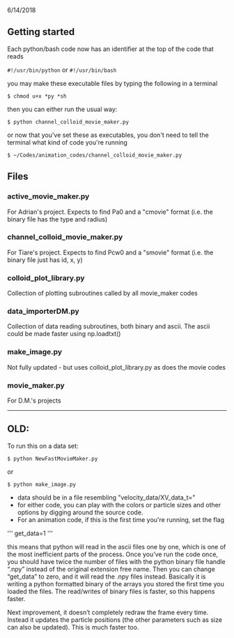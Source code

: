 6/14/2018

## Getting started

Each python/bash code now has an identifier at the top of the code that reads

`#!/usr/bin/python`
or 
`#!/usr/bin/bash`

you may make these executable files by typing the following in a terminal

`$ chmod u+x *py *sh`

then you can either run the usual way:

`$ python channel_colloid_movie_maker.py`

or now that you've set these as executables, you don't need to tell the terminal what kind of code you're running

`$ ~/Codes/animation_codes/channel_colloid_movie_maker.py`

## Files
### active_movie_maker.py
For Adrian's project.  Expects to find Pa0 and a "cmovie" format
(i.e. the binary file has the type and radius)

### channel_colloid_movie_maker.py
For Tiare's project.  Expects to find Pcw0 and a "smovie" format
(i.e. the binary file just has id, x, y)

### colloid_plot_library.py
Collection of plotting subroutines called by all movie_maker codes

### data_importerDM.py
Collection of data reading subroutines, both binary and ascii.
The ascii could be made faster using np.loadtxt()

### make_image.py
Not fully updated - but uses colloid_plot_library.py as does the movie codes

### movie_maker.py
For D.M.'s projects


------------------------------------------------------------------------
OLD:
------------------------------------------------------------------------
To run this on a data set:

` $ python NewFastMovieMaker.py `

or

`$ python make_image.py `

* data should be in a file resembling "velocity_data/XV_data_t="
* for either code, you can play with the colors or particle sizes and other options by digging around the source code.
* For an animation code, if this is the first time you're running, set the flag

''' get_data=1 '''

this means that python will read in the ascii files one by one, which is one of the most inefficient parts of the process.  Once you’ve run the code once, you should have twice the number of files with the python binary file handle “.npy” instead of the original extension free name.  Then you can change “get_data” to zero, and it will read the .npy files instead.  Basically it is writing a python formatted binary of the arrays you stored the first time you loaded the files.  The read/writes of binary files is faster, so this happens faster.

Next improvement, it doesn’t completely redraw the frame every time.  Instead it updates the particle positions (the other parameters such as size can also be updated).  This is much faster too.


